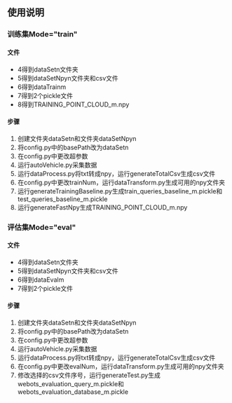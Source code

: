 ## 使用说明

### 训练集Mode="train"

#### 文件
- 4得到dataSetn文件夹
- 5得到dataSetNpyn文件夹和csv文件
- 6得到dataTrainm
- 7得到2个pickle文件
- 8得到TRAINING_POINT_CLOUD_m.npy

#### 步骤
1. 创建文件夹dataSetn和文件夹dataSetNpyn
2. 将config.py中的basePath改为dataSetn
3. 在config.py中更改超参数
4. 运行autoVehicle.py采集数据
5. 运行dataProcess.py将txt转成npy，运行generateTotalCsv生成csv文件
6. 在config.py中更改trainNum，运行dataTransform.py生成可用的npy文件夹
7. 运行generateTrainingBaseline.py生成train_queries_baseline_m.pickle和
test_queries_baseline_m.pickle
8. 运行generateFastNpy生成TRAINING_POINT_CLOUD_m.npy

### 评估集Mode="eval"

#### 文件
- 4得到dataSetn文件夹
- 5得到dataSetNpyn文件夹和csv文件
- 6得到dataEvalm
- 7得到2个pickle文件

#### 步骤
1. 创建文件夹dataSetn和文件夹dataSetNpyn
2. 将config.py中的basePath改为dataSetn
3. 在config.py中更改超参数
4. 运行autoVehicle.py采集数据
5. 运行dataProcess.py将txt转成npy，运行generateTotalCsv生成csv文件
6. 在config.py中更改evalNum，运行dataTransform.py生成可用的npy文件夹
7. 修改选择的csv文件序号，运行generateTest.py生成webots_evaluation_query_m.pickle和
webots_evaluation_database_m.pickle
